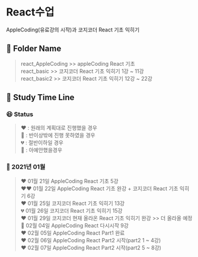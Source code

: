 # React수업

AppleCoding(유료강의 시작)과 코지코더 React 기초 익히기 <br>

## :file_folder: Folder Name
> react_AppleCoding >> appleCoding React 기초<br>
> react_basic >> 코지코더 React 기초 익히기 1강 ~ 11강<br>
> react_basic2 >> 코지코더 React 기초 익히기 12강 ~ 22강<br>

## :calendar: Study Time Line

### :laughing: Status 

> :heart: : 원래의 계획대로 진행했을 경우<br>
> :green_heart: : 반이상밖에 진행 못하였을 경우<br>
> :broken_heart: : 절반이하일 경우<br>
> :black_heart: : 아예안했을경우


### :rabbit: 2021년 01월 

> :heart: 01월 21일 AppleCoding React 기초 5강<br>
> :heart::heart: 01월 22일 AppleCoding React 기초 완강 + 코지코더 React 기초 익히기 6강<br>
> :heart: 01월 25일 코지코더 React 기초 익히기 13강<br>
> :broken_heart: 01월 26일 코지코더 React 기초 익히기 15강<br>
> :heart: 01월 29일 코지코더 현재 올라온 React 기초 익히기 완강 >> 더 올라올 예정<br>
> :green_heart: 02월 04일 AppleCoding React 다시시작 9강<br>
> :heart: 02월 05일 AppleCoding React Part1 완료<br>
> :heart: 02월 06일 AppleCoding React Part2 시작(part2 1 ~ 4강)<br>
> :heart: 02월 07일 AppleCoding React Part2 시작(part2 5 ~ 8강)<br>
